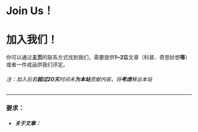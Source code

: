 # Join Us！

# 加入我们！

你可以通过**主页**的联系方式找到我们，需要提供**1~2**篇文章（科普、奇思妙想**等**）或者一件成品供我们评定。

###### 注：加入后若**超过20天**时间未**为本站**贡献内容，将**考虑**移出本站

------

### 要求：

- ##### 关于文章：

	
